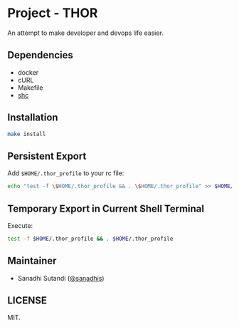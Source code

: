 # Project - THOR
An attempt to make developer and devops life easier.

## Dependencies
* docker
* cURL
* Makefile
* [shc](https://github.com/neurobin/shc)

## Installation
```bash
make install
```

## Persistent Export
Add `$HOME/.thor_profile` to your rc file:
```bash
echo "test -f \$HOME/.thor_profile && . \$HOME/.thor_profile" >> $HOME/[your_rc_file]
```

## Temporary Export in Current Shell Terminal
Execute:
```bash
test -f $HOME/.thor_profile && . $HOME/.thor_profile
```

## Maintainer
- Sanadhi Sutandi ([@sanadhis](https://github.com/sanadhis))

## LICENSE
MIT.